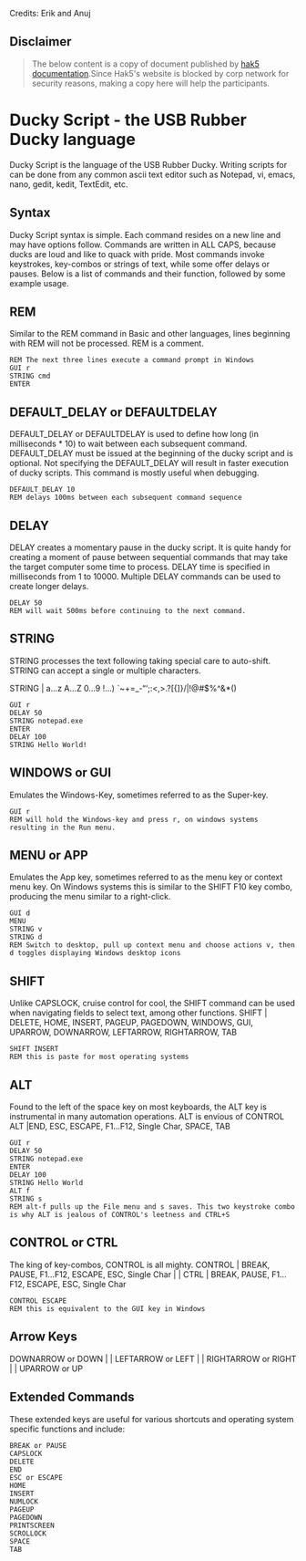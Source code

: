 Credits: Erik and Anuj 


## Disclaimer
> The below content is a copy of document published by [hak5 documentation](https://docs.hak5.org/hc/en-us/articles/360010555153-Ducky-Script-the-USB-Rubber-Ducky-language).Since Hak5's website is blocked by corp network for security reasons, making a copy here will help the participants.


# Ducky Script - the USB Rubber Ducky language

Ducky Script is the language of the USB Rubber Ducky. Writing scripts for can be done from any common ascii text editor such as Notepad, vi, emacs, nano, gedit, kedit, TextEdit, etc.

## Syntax

Ducky Script syntax is simple. Each command resides on a new line and may have options follow. Commands are written in ALL CAPS, because ducks are loud and like to quack with pride. Most commands invoke keystrokes, key-combos or strings of text, while some offer delays or pauses. Below is a list of commands and their function, followed by some example usage.

## REM
Similar to the REM command in Basic and other languages, lines beginning with REM will not be processed. REM is a comment.

```Ducky Script
REM The next three lines execute a command prompt in Windows
GUI r
STRING cmd
ENTER
```

## DEFAULT_DELAY or DEFAULTDELAY
DEFAULT_DELAY or DEFAULTDELAY is used to define how long (in milliseconds * 10) to wait between each subsequent command. DEFAULT_DELAY must be issued at the beginning of the ducky script and is optional. Not specifying the DEFAULT_DELAY will result in faster execution of ducky scripts. This command is mostly useful when debugging.

```Ducky Script
DEFAULT_DELAY 10 
REM delays 100ms between each subsequent command sequence
```

## DELAY

DELAY creates a momentary pause in the ducky script. It is quite handy for creating a moment of pause between sequential commands that may take the target computer some time to process. DELAY time is specified in milliseconds from 1 to 10000. Multiple DELAY commands can be used to create longer delays.

```Ducky Script
DELAY 50
REM will wait 500ms before continuing to the next command.
```

## STRING

STRING processes the text following taking special care to auto-shift. STRING can accept a single or multiple characters.

STRING | a…z A…Z 0…9 !…) `~+=_-“‘;:<,>.?[{]}/|!@#$%^&*()

```Ducky Script
GUI r
DELAY 50
STRING notepad.exe
ENTER
DELAY 100
STRING Hello World!
```

## WINDOWS or GUI

Emulates the Windows-Key, sometimes referred to as the Super-key.

```Ducky Script
GUI r
REM will hold the Windows-key and press r, on windows systems resulting in the Run menu.
```

## MENU or APP

Emulates the App key, sometimes referred to as the menu key or context menu key. On Windows systems this is similar to the SHIFT F10 key combo, producing the menu similar to a right-click.

```Ducky Script
GUI d
MENU
STRING v
STRING d
REM Switch to desktop, pull up context menu and choose actions v, then d toggles displaying Windows desktop icons
```

## SHIFT

Unlike CAPSLOCK, cruise control for cool, the SHIFT command can be used when navigating fields to select text, among other functions.
SHIFT | DELETE, HOME, INSERT, PAGEUP, PAGEDOWN, WINDOWS, GUI, UPARROW, DOWNARROW, LEFTARROW, RIGHTARROW, TAB

```Ducky Script
SHIFT INSERT
REM this is paste for most operating systems
```

## ALT
Found to the left of the space key on most keyboards, the ALT key is instrumental in many automation operations. ALT is envious of CONTROL
ALT |END, ESC, ESCAPE, F1…F12, Single Char, SPACE, TAB

```Ducky Script
GUI r
DELAY 50
STRING notepad.exe
ENTER
DELAY 100
STRING Hello World
ALT f
STRING s
REM alt-f pulls up the File menu and s saves. This two keystroke combo is why ALT is jealous of CONTROL's leetness and CTRL+S
```

## CONTROL or CTRL
The king of key-combos, CONTROL is all mighty.
CONTROL | BREAK, PAUSE, F1…F12, ESCAPE, ESC, Single Char | | CTRL | BREAK, PAUSE, F1…F12, ESCAPE, ESC, Single Char

```Ducky Script
CONTROL ESCAPE
REM this is equivalent to the GUI key in Windows
```

## Arrow Keys
DOWNARROW or DOWN | | LEFTARROW or LEFT | | RIGHTARROW or RIGHT | | UPARROW or UP

## Extended Commands
These extended keys are useful for various shortcuts and operating system specific functions and include:

```Ducky Script
BREAK or PAUSE
CAPSLOCK
DELETE
END
ESC or ESCAPE
HOME
INSERT
NUMLOCK
PAGEUP
PAGEDOWN
PRINTSCREEN
SCROLLOCK
SPACE
TAB
```
